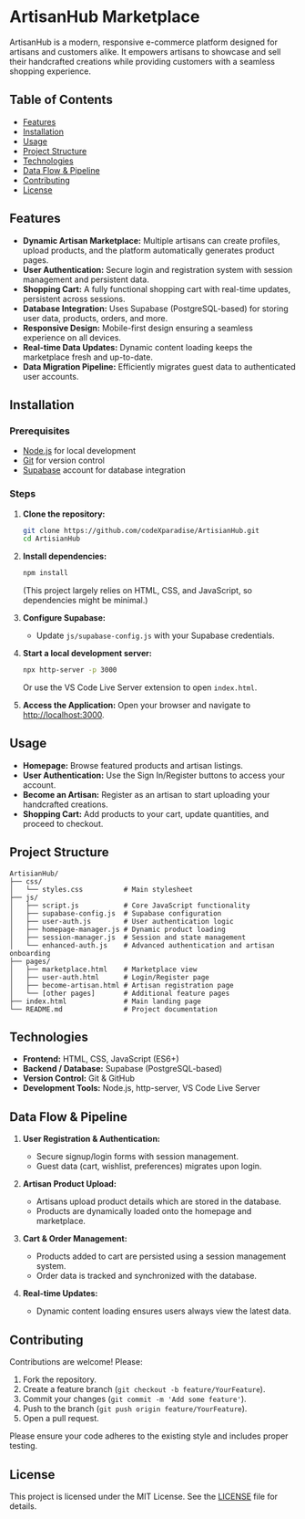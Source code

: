 # ArtisanHub Marketplace

ArtisanHub is a modern, responsive e-commerce platform designed for artisans and customers alike. It empowers artisans to showcase and sell their handcrafted creations while providing customers with a seamless shopping experience.

## Table of Contents

- [Features](#features)
- [Installation](#installation)
- [Usage](#usage)
- [Project Structure](#project-structure)
- [Technologies](#technologies)
- [Data Flow & Pipeline](#data-flow--pipeline)
- [Contributing](#contributing)
- [License](#license)

## Features

- **Dynamic Artisan Marketplace:** Multiple artisans can create profiles, upload products, and the platform automatically generates product pages.
- **User Authentication:** Secure login and registration system with session management and persistent data.
- **Shopping Cart:** A fully functional shopping cart with real-time updates, persistent across sessions.
- **Database Integration:** Uses Supabase (PostgreSQL-based) for storing user data, products, orders, and more.
- **Responsive Design:** Mobile-first design ensuring a seamless experience on all devices.
- **Real-time Data Updates:** Dynamic content loading keeps the marketplace fresh and up-to-date.
- **Data Migration Pipeline:** Efficiently migrates guest data to authenticated user accounts.

## Installation

### Prerequisites

- [Node.js](https://nodejs.org/en/) for local development
- [Git](https://git-scm.com/) for version control
- [Supabase](https://supabase.io/) account for database integration

### Steps

1. **Clone the repository:**
   ```bash
   git clone https://github.com/codeXparadise/ArtisianHub.git
   cd ArtisianHub
   ```

2. **Install dependencies:**
   ```bash
   npm install
   ```
   (This project largely relies on HTML, CSS, and JavaScript, so dependencies might be minimal.)

3. **Configure Supabase:**
   - Update `js/supabase-config.js` with your Supabase credentials.

4. **Start a local development server:**
   ```bash
   npx http-server -p 3000
   ```
   Or use the VS Code Live Server extension to open `index.html`.

5. **Access the Application:**
   Open your browser and navigate to [http://localhost:3000](http://localhost:3000).

## Usage

- **Homepage:** Browse featured products and artisan listings.
- **User Authentication:** Use the Sign In/Register buttons to access your account.
- **Become an Artisan:** Register as an artisan to start uploading your handcrafted creations.
- **Shopping Cart:** Add products to your cart, update quantities, and proceed to checkout.

## Project Structure

```
ArtisianHub/
├── css/
│   └── styles.css          # Main stylesheet
├── js/
│   ├── script.js           # Core JavaScript functionality
│   ├── supabase-config.js  # Supabase configuration
│   ├── user-auth.js        # User authentication logic
│   ├── homepage-manager.js # Dynamic product loading
│   ├── session-manager.js  # Session and state management
│   └── enhanced-auth.js    # Advanced authentication and artisan onboarding
├── pages/
│   ├── marketplace.html    # Marketplace view
│   ├── user-auth.html      # Login/Register page
│   ├── become-artisan.html # Artisan registration page
│   └── [other pages]       # Additional feature pages
├── index.html              # Main landing page
└── README.md               # Project documentation
```

## Technologies

- **Frontend:** HTML, CSS, JavaScript (ES6+)
- **Backend / Database:** Supabase (PostgreSQL-based)
- **Version Control:** Git & GitHub
- **Development Tools:** Node.js, http-server, VS Code Live Server

## Data Flow & Pipeline

1. **User Registration & Authentication:**
   - Secure signup/login forms with session management.
   - Guest data (cart, wishlist, preferences) migrates upon login.

2. **Artisan Product Upload:**
   - Artisans upload product details which are stored in the database.
   - Products are dynamically loaded onto the homepage and marketplace.

3. **Cart & Order Management:**
   - Products added to cart are persisted using a session management system.
   - Order data is tracked and synchronized with the database.

4. **Real-time Updates:**
   - Dynamic content loading ensures users always view the latest data.

## Contributing

Contributions are welcome! Please:
1. Fork the repository.
2. Create a feature branch (`git checkout -b feature/YourFeature`).
3. Commit your changes (`git commit -m 'Add some feature'`).
4. Push to the branch (`git push origin feature/YourFeature`).
5. Open a pull request.

Please ensure your code adheres to the existing style and includes proper testing.

## License

This project is licensed under the MIT License. See the [LICENSE](LICENSE) file for details.
